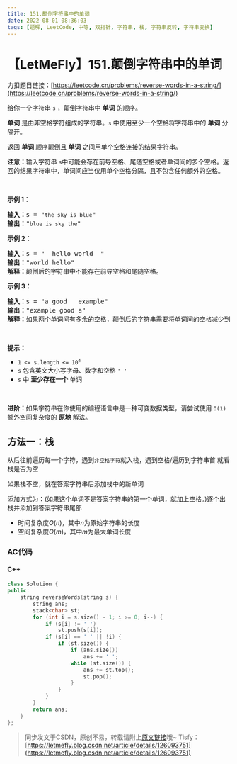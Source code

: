 ```yaml
---
title: 151.颠倒字符串中的单词
date: 2022-08-01 08:36:03
tags: [题解, LeetCode, 中等, 双指针, 字符串, 栈, 字符串反转, 字符串变换]
---
```


# 【LetMeFly】151.颠倒字符串中的单词

力扣题目链接：[https://leetcode.cn/problems/reverse-words-in-a-string/](https://leetcode.cn/problems/reverse-words-in-a-string/)

<p>给你一个字符串 <code>s</code> ，颠倒字符串中 <strong>单词</strong> 的顺序。</p>

<p><strong>单词</strong> 是由非空格字符组成的字符串。<code>s</code> 中使用至少一个空格将字符串中的 <strong>单词</strong> 分隔开。</p>

<p>返回 <strong>单词</strong> 顺序颠倒且 <strong>单词</strong> 之间用单个空格连接的结果字符串。</p>

<p><strong>注意：</strong>输入字符串 <code>s</code>中可能会存在前导空格、尾随空格或者单词间的多个空格。返回的结果字符串中，单词间应当仅用单个空格分隔，且不包含任何额外的空格。</p>

<p>&nbsp;</p>

<p><strong>示例 1：</strong></p>

<pre>
<strong>输入：</strong>s = "<code>the sky is blue</code>"
<strong>输出：</strong>"<code>blue is sky the</code>"
</pre>

<p><strong>示例 2：</strong></p>

<pre>
<strong>输入：</strong>s = " &nbsp;hello world &nbsp;"
<strong>输出：</strong>"world hello"
<strong>解释：</strong>颠倒后的字符串中不能存在前导空格和尾随空格。
</pre>

<p><strong>示例 3：</strong></p>

<pre>
<strong>输入：</strong>s = "a good &nbsp; example"
<strong>输出：</strong>"example good a"
<strong>解释：</strong>如果两个单词间有多余的空格，颠倒后的字符串需要将单词间的空格减少到仅有一个。
</pre>

<p>&nbsp;</p>

<p><strong>提示：</strong></p>

<ul>
	<li><code>1 &lt;= s.length &lt;= 10<sup>4</sup></code></li>
	<li><code>s</code> 包含英文大小写字母、数字和空格 <code>' '</code></li>
	<li><code>s</code> 中 <strong>至少存在一个</strong> 单词</li>
</ul>

<ul>
</ul>

<p>&nbsp;</p>

<p><strong>进阶：</strong>如果字符串在你使用的编程语言中是一种可变数据类型，请尝试使用&nbsp;<code>O(1)</code> 额外空间复杂度的 <strong>原地</strong> 解法。</p>


    
## 方法一：栈

从后往前遍历每一个字符，遇到```非空格字符```就入栈，遇到空格/遍历到字符串首 就看栈是否为空

如果栈不空，就在答案字符串后添加栈中的新单词

添加方式为：(如果这个单词不是答案字符串的第一个单词，就加上空格。)逐个出栈并添加到答案字符串尾部

+ 时间复杂度$O(n)$，其中$n$为原始字符串的长度
+ 空间复杂度$O(m)$，其中$m$为最大单词长度

### AC代码

#### C++

```cpp
class Solution {
public:
    string reverseWords(string s) {
        string ans;
        stack<char> st;
        for (int i = s.size() - 1; i >= 0; i--) {
            if (s[i] != ' ')
                st.push(s[i]);
            if (s[i] == ' ' || !i) {
                if (st.size()) {
                    if (ans.size())
                        ans += ' ';
                    while (st.size()) {
                        ans += st.top();
                        st.pop();
                    }
                }
            }
        }
        return ans;
    }
};
```

> 同步发文于CSDN，原创不易，转载请附上[原文链接](https://leetcode.letmefly.xyz/2022/08/01/LeetCode%200151.%E9%A2%A0%E5%80%92%E5%AD%97%E7%AC%A6%E4%B8%B2%E4%B8%AD%E7%9A%84%E5%8D%95%E8%AF%8D/)哦~
> Tisfy：[https://letmefly.blog.csdn.net/article/details/126093751](https://letmefly.blog.csdn.net/article/details/126093751)
